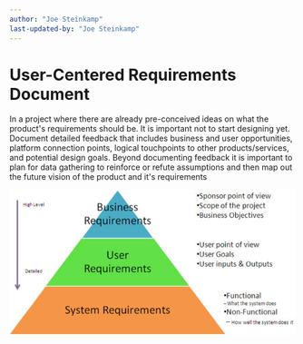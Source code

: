 ```yaml
---
author: "Joe Steinkamp"
last-updated-by: "Joe Steinkamp"
---
```


# User-Centered Requirements Document
In a project where there are already pre-conceived ideas on what the product's requirements should be. It is important not to start designing yet. Document detailed feedback that includes business and user opportunities, platform connection points, logical touchpoints to other products/services, and potential design goals. Beyond documenting feedback it is important to plan for data gathering to reinforce or refute assumptions and then map out the future vision of the product and it's requirements

![Requirements Pyramid](./assets/Requirements_Pyramid.png)